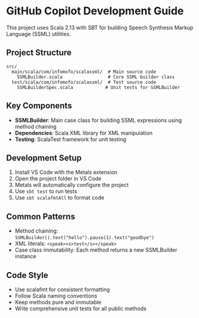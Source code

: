 # GitHub Copilot Development Guide

This project uses Scala 2.13 with SBT for building Speech Synthesis Markup Language (SSML) utilities.

## Project Structure

```
src/
  main/scala/com/infomofo/scalassml/  # Main source code
    SSMLBuilder.scala                 # Core SSML builder class
  test/scala/com/infomofo/scalassml/  # Test source code
    SSMLBuilderSpec.scala            # Unit tests for SSMLBuilder
```

## Key Components

- **SSMLBuilder**: Main case class for building SSML expressions using method chaining
- **Dependencies**: Scala XML library for XML manipulation
- **Testing**: ScalaTest framework for unit testing

## Development Setup

1. Install VS Code with the Metals extension
2. Open the project folder in VS Code
3. Metals will automatically configure the project
4. Use `sbt test` to run tests
5. Use `sbt scalafmtAll` to format code

## Common Patterns

- Method chaining: `SSMLBuilder().text("hello").pause(1).text("goodbye")`
- XML literals: `<speak><s>test</s></speak>`
- Case class immutability: Each method returns a new SSMLBuilder instance

## Code Style

- Use scalafmt for consistent formatting
- Follow Scala naming conventions  
- Keep methods pure and immutable
- Write comprehensive unit tests for all public methods